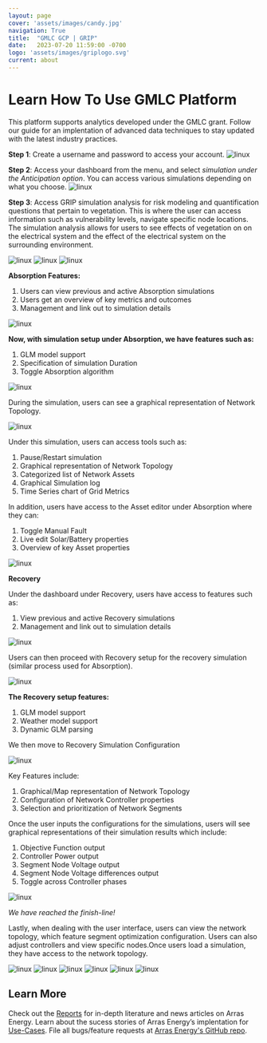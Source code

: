 ```yaml
---
layout: page
cover: 'assets/images/candy.jpg'
navigation: True
title:  "GMLC GCP | GRIP"
date:   2023-07-20 11:59:00 -0700
logo: 'assets/images/griplogo.svg'
current: about
---
```


# Learn How To Use GMLC Platform
 
This platform supports analytics developed under the GMLC grant. Follow our guide for an implentation of advanced data techniques to stay updated with the latest industry practices.

**Step 1**: Create a username and password to access your account.
<img src="{{ site.baseurl }}assets/images/demo1.png" alt="linux" style="max-width: 600px;">

**Step 2**: Access your dashboard from the menu, and select *simulation under the Anticipation option*. You can access various simulations depending on what you choose.
<img src="{{ site.baseurl }}assets/images/demo2.png" alt="linux" style="max-width: 600px;">

**Step 3**: Access GRIP simulation analysis for risk modeling and quantification questions that pertain to vegetation. This is where the user can access information such as vulnerability levels, navigate specific node locations. The simulation analysis allows for users to see effects of vegetation on on the electrical system and the effect of the electrical system on the surrounding environment.

<img src="{{ site.baseurl }}assets/images/simulations.png" alt="linux" style="max-width: 600px;">


<img src="{{ site.baseurl }}assets/images/node 2.png" alt="linux" style="max-width: 600px;">


<img src="{{ site.baseurl }}assets/images/simulation2.png" alt="linux" style="max-width: 600px;">

**Absorption Features:**
1. Users can view previous and active Absorption simulations
2. Users get an overview of key metrics and outcomes
3. Management and link out to simulation details

<img src="{{ site.baseurl }}assets/images/absorption.png" alt="linux" style="max-width: 700px;">

**Now, with simulation setup under Absorption, we have features such as:**
1. GLM model support
2. Specification of simulation Duration
3. Toggle Absorption algorithm

<img src="{{ site.baseurl }}assets/images/mysim.png" alt="linux" style="max-width: 600px;">

During the simulation, users can see a graphical representation of Network Topology.

<img src="{{ site.baseurl }}assets/images/nofaults.png" alt="linux" style="max-width: 600px;">

Under this simulation, users can access tools such as:

1. Pause/Restart simulation
2. Graphical representation of Network Topology
3. Categorized list of Network Assets
4. Graphical Simulation log
5. Time Series chart of Grid Metrics

In addition, users have access to the Asset editor under Absorption where they can:

1. Toggle Manual Fault
2. Live edit Solar/Battery properties
3. Overview of key Asset properties

<img src="{{ site.baseurl }}assets/images/firea.png" alt="linux" style="max-width: 700px;">

**Recovery**

Under the dashboard under Recovery, users have access to features such as:

1. View previous and active Recovery simulations
2. Management and link out to simulation details

<img src="{{ site.baseurl }}assets/images/1.png" alt="linux" style="max-width: 650px;">

Users can then proceed with Recovery setup for the recovery simulation (similar process used for Absorption).

<img src="{{ site.baseurl }}assets/images/2.png" alt="linux" style="max-width: 650px;">

**The Recovery setup features:**

1. GLM model support
2. Weather model support
3. Dynamic GLM parsing

We then move to Recovery Simulation Configuration

<img src="{{ site.baseurl }}assets/images/3.png" alt="linux" style="max-width: 650px;">

Key Features include:
1. Graphical/Map representation of Network Topology
2. Configuration of Network Controller properties
3. Selection and prioritization of Network Segments

Once the user inputs the configurations for the simulations, users will see graphical representations of their simulation results which include:

1. Objective Function output
2. Controller Power output
3. Segment Node Voltage output
4. Segment Node Voltage differences output
5. Toggle across Controller phases

<img src="{{ site.baseurl }}assets/images/4.png" alt="linux" style="max-width: 650px;">

*We have reached the finish-line!*

Lastly, when dealing with the user interface, users can view the network topology, which feature segment optimization configuration. Users can also adjust controllers and view specific nodes.Once users load a simulation, they have access to the network topology.

<img src="{{ site.baseurl }}assets/images/5.png" alt="linux" style="max-width: 650px;">

<img src="{{ site.baseurl }}assets/images/6.png" alt="linux" style="max-width: 650px;">

<img src="{{ site.baseurl }}assets/images/7.png" alt="linux" style="max-width: 650px;">

<img src="{{ site.baseurl }}assets/images/8.png" alt="linux" style="max-width: 650px;">

<img src="{{ site.baseurl }}assets/images/9.png" alt="linux" style="max-width: 650px;">

<img src="{{ site.baseurl }}assets/images/10.png" alt="linux" style="max-width: 650px;">

## Learn More
Check out the [Reports](https://arras-energy.github.io/static-website/literature/) for in-depth literature and news articles on Arras Energy. Learn about the sucess stories of Arras Energy’s implentation for [Use-Cases](https://arras-energy.github.io/static-website/use-cases/). File all bugs/feature requests at [Arras Energy's GitHub repo](https://github.com/arras-energy).

[Tutorials]:  https://arras-energy.github.io/static-website/tutorials/
[Reports]:   https://arras-energy.github.io/static-website/literature/ 
[Use-Cases]:  https://arras-energy.github.io/static-website/use-cases/ 
[Arras Energy's GitHub repo]: https://github.com/arras-energy
